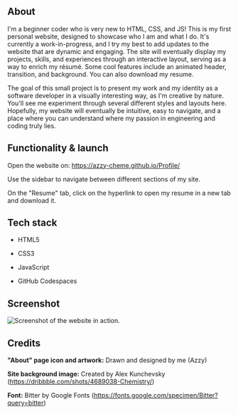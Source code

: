 ## About

I'm a beginner coder who is very new to HTML, CSS, and JS! This is my first personal website, designed to showcase who I am and what I do. It's currently a work-in-progress, and I try my best to add updates to the website that are dynamic and engaging. The site will eventually display my projects, skills, and experiences through an interactive layout, serving as a way to enrich my résumé. Some cool features include an animated header, transition, and background. You can also download my resume.

The goal of this small project is to present my work and my identity as a software developer in a visually interesting way, as I'm creative by nature. You'll see me experiment through several different styles and layouts here. Hopefully, my website will eventually be intuitive, easy to navigate, and a place where you can understand where my passion in engineering and coding truly lies. 

## Functionality & launch

Open the website on: https://azzy-cheme.github.io/Profile/

Use the sidebar to navigate between different sections of my site. 

On the "Resume" tab, click on the hyperlink to open my resume in a new tab and download it.

## Tech stack

- HTML5

- CSS3

- JavaScript

- GitHub Codespaces

## Screenshot

![Screenshot of the website in action.](https://siege.hackclub.com/rails/active_storage/disk/eyJfcmFpbHMiOnsiZGF0YSI6eyJrZXkiOiI3NHRmcjBiam00YW8wcm5kODAwdmFxZTUyNWt1IiwiZGlzcG9zaXRpb24iOiJpbmxpbmU7IGZpbGVuYW1lPVwiU2NyZWVuc2hvdCAyMDI1LTA5LTA3IDE3LjI2LjAwLnBuZ1wiOyBmaWxlbmFtZSo9VVRGLTgnJ1NjcmVlbnNob3QlMjAyMDI1LTA5LTA3JTIwMTcuMjYuMDAucG5nIiwiY29udGVudF90eXBlIjoiaW1hZ2UvcG5nIiwic2VydmljZV9uYW1lIjoibG9jYWwifSwiZXhwIjoiMjAyNS0wOS0wN1QyMTozNzozMS40MzBaIiwicHVyIjoiYmxvYl9rZXkifX0=--9a94472513d91ecc68adc862c71ae7e15f1c9c0c/Screenshot%202025-09-07%2017.26.00.png) 

## Credits

**"About" page icon and artwork:** Drawn and designed by me (Azzy)

**Site background image:** Created by Alex Kunchevsky (https://dribbble.com/shots/4689038-Chemistry/)

**Font:** Bitter by Google Fonts (https://fonts.google.com/specimen/Bitter?query=bitter)
